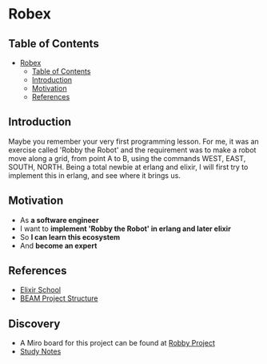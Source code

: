 # Robex

## Table of Contents

- [Robex](#robex)
    - [Table of Contents](#table-of-contents)
    - [Introduction](#introduction)
    - [Motivation](#motivation)
    - [References](#references)

## Introduction

Maybe you remember your very first programming lesson. For me, it was an exercise called 'Robby the Robot' and the
requirement was to make a robot move along a grid, from point A to B, using the commands WEST, EAST, SOUTH, NORTH. Being
a total newbie at erlang and elixir, I will first try to implement this in erlang, and see where it brings us.

## Motivation

- As **a software engineer**
- I want to **implement 'Robby the Robot' in erlang and later elixir**
- So **I can learn this ecosystem**
- And **become an expert**

## References

- [Elixir School](https://elixirschool.com/)
- [BEAM Project Structure](https://github.com/inaka/erlang_guidelines/issues/30)

## Discovery

- A Miro board for this project can be found at [Robby Project](https://miro.com/app/board/o9J_ltf3SKQ=/)
- [Study Notes](STUDY_NOTES.md)



